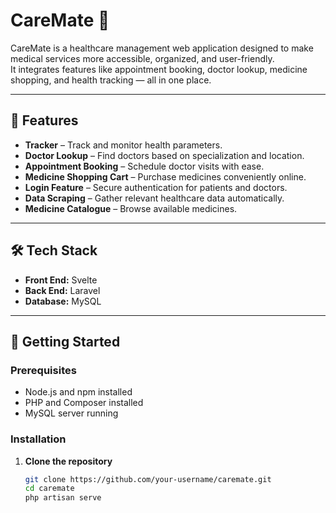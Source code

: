 # CareMate 🏥

CareMate is a healthcare management web application designed to make medical services more accessible, organized, and user-friendly.  
It integrates features like appointment booking, doctor lookup, medicine shopping, and health tracking — all in one place.

---

## 📌 Features

- **Tracker** – Track and monitor health parameters.
- **Doctor Lookup** – Find doctors based on specialization and location.
- **Appointment Booking** – Schedule doctor visits with ease.
- **Medicine Shopping Cart** – Purchase medicines conveniently online.
- **Login Feature** – Secure authentication for patients and doctors.
- **Data Scraping** – Gather relevant healthcare data automatically.
- **Medicine Catalogue** – Browse available medicines.

---

## 🛠 Tech Stack

- **Front End:** Svelte
- **Back End:** Laravel
- **Database:** MySQL

---

## 🚀 Getting Started

### Prerequisites
- Node.js and npm installed
- PHP and Composer installed
- MySQL server running

### Installation
1. **Clone the repository**
   ```bash
   git clone https://github.com/your-username/caremate.git
   cd caremate
   php artisan serve

